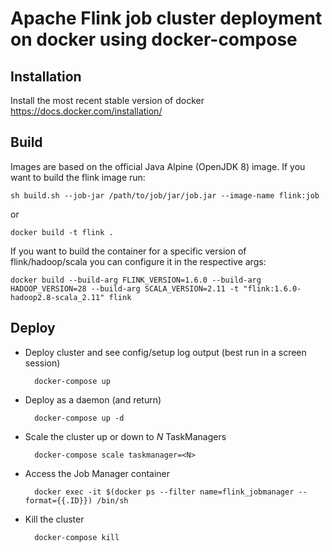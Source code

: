 # Apache Flink job cluster deployment on docker using docker-compose

## Installation

Install the most recent stable version of docker
https://docs.docker.com/installation/

## Build

Images are based on the official Java Alpine (OpenJDK 8) image. If you want to
build the flink image run:

    sh build.sh --job-jar /path/to/job/jar/job.jar --image-name flink:job

or

    docker build -t flink .

If you want to build the container for a specific version of flink/hadoop/scala
you can configure it in the respective args:

    docker build --build-arg FLINK_VERSION=1.6.0 --build-arg HADOOP_VERSION=28 --build-arg SCALA_VERSION=2.11 -t "flink:1.6.0-hadoop2.8-scala_2.11" flink

## Deploy

- Deploy cluster and see config/setup log output (best run in a screen session)

        docker-compose up

- Deploy as a daemon (and return)

        docker-compose up -d

- Scale the cluster up or down to *N* TaskManagers

        docker-compose scale taskmanager=<N>

- Access the Job Manager container

        docker exec -it $(docker ps --filter name=flink_jobmanager --format={{.ID}}) /bin/sh

- Kill the cluster

        docker-compose kill
